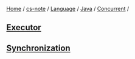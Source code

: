[Home](https://mengxianbin.github.io) /
[cs-note](https://mengxianbin.github.io/cs-note/content) /
[Language](https://mengxianbin.github.io/cs-note/content/Language) /
[Java](https://mengxianbin.github.io/cs-note/content/Language/Java) /
[Concurrent](https://mengxianbin.github.io/cs-note/content/Language/Java/Concurrent) /

## [Executor](https://mengxianbin.github.io/cs-note/content/Language/Java/Concurrent/Executor)

## [Synchronization](https://mengxianbin.github.io/cs-note/content/Language/Java/Concurrent/Synchronization)
